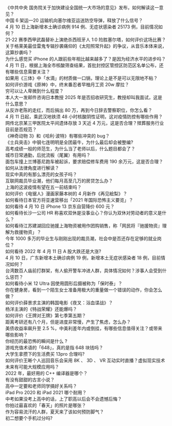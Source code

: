 《中共中央 国务院关于加快建设全国统一大市场的意见》发布，如何解读这一意见？  
中国 6 架运—20 运输机向塞尔维亚运送防空导弹，释放了什么信号？  
4 月 10 日上海新增本土确诊病例 914 例、无症状感染者 25173 例，目前情况如何？  
21-22 赛季西甲武磊替补上演绝杀西班牙人 1:0 险胜塞尔塔，如何评价这场比赛？  
关于格莱美最佳雷鬼专辑抄袭痛仰的《太阳照常升起》的争议，从音乐本体来说，这算抄袭吗？  
为什么感觉买 iPhone 的人跟前些年相比越来越多了？是因为经济水平的进步吗？  
4 月 11 日，根据上海全市核酸筛查结果，首批封控区管控区防范区名单公布，还有哪些信息需要关注？  
如果用《三体》中「水滴」的材质做一口锅，理论上是不是可以无限地不粘？  
如何评价游戏《原神》中，终末番忍者早柚月工资 20w 摩拉？  
穷可以让人卑微到什么程度？  
本人大一发邮件咨询日本教授 2025 年是否招收研究生，教授却叫我面试，这是什么意思？  
从反诈老陈的走红，而后捐出 80 万，再到今日辞去警察职位，你怎么看？  
4 月 11 日起，乘武汉地铁须 48 小时核酸阴性证明，这对疫情防控有哪些作用？  
网传北京某三甲医院太平间遗体存放 3 天近 4 万元，这是否合理？殡葬服务行业目前是否规范？  
《神奇动物 3》和《哈利·波特》有哪些冲突的 bug？  
《士兵突击》中钢七连明明是全团最牛，为什么最后却会被整编?  
高考成绩一般的师范生，为什么当了老师以后，什么题目都会了？  
城市日常通勤，后扰流板（尾翼）有用吗？  
面包车撞上兰博基尼跑车被起诉，要求赔偿修车费用 190 余万元，这是否合理？如何从法律角度进行解读？  
现实中真的有那么漂亮的女孩子吗？  
互联网裁员毕业潮，他们每月高至几万的房贷怎么办？  
上海的这波疫情有望在五一前结束吗？  
如何评价《电锯人》漫画家藤本树的 4 月新作《再见絵梨》？  
如何看待日本官方将亚速营移出「2021 年国际恐怖主义要览」？  
如何看待 4 月 10 日 iPhone 13 京东自营降价 600 元？  
如何看待长沙一公司 HR 称喜欢双休是没事业心？你认为双休对劳动者的意义是什么？  
如何看待江苏建湖回应驰援上海物资被用作团购销售，称「网民将『驰援物资』理解为救援物资」？  
今年 1000 多万的毕业生与刚刚出现的裁员潮，社会中是否还存在足够的就业岗位？  
如何看待 2022 年 4 月 11 日 A 股大跌还是大涨?  
4 月 10 日，广东新增本土确诊病例 19 例，新增本土无症状感染者 18 例，目前情况如何？  
台湾数百人庙前打群架，有人偷开警车冲进人群，具体情况如何？涉事人会受到什么惩罚？  
如何看待小米 12 Ultra 因使用圆形后摄被称为「保时泰」？  
你在健身房，看到一个陌生女士准备用极大的重量做一个错误的动作，你会怎么做？  
如何评价薛景求主演的韩国电影《夜叉：浴血谍战》？  
杨洋主演的《特战荣耀》还能爆吗？  
如何评价《王牌对王牌》第七季第五期？  
距离考研还有八个月，但是进度非常慢，产生了焦虑，怎么办？  
美债收益率飙升至 2.5 %，中美利差年内或倒挂，有哪些信息值得关注？或带来哪些影响？  
你经历的最恐怖的瞬间是什么 ?  
游戏充值术语的「648」，真的是指 648 块钱吗？  
大学生拿攒下的生活费买 13pro 合理吗?  
如何评价王晰个人巡回音乐会采用 8K 、 3D 、 VR 互动实时直播？虚拟现实技术未来有可能大规模应用吗？  
2022 年，最好用的 C++ 编译器是哪个？  
有没有甜甜的古言小说？  
高中一定要和老师同学搞好关系吗？  
iPad Pro 2020 和 iPad 2021 哪个耐用？  
中考如果没考上高中的话，上了职高以后会不会遗憾后悔？  
你拍过最喜欢的「春天」的照片是哪张？  
作为容易流汗的人群，夏天来了该如何预防脚气？  
初二想要个手机过分吗?  
